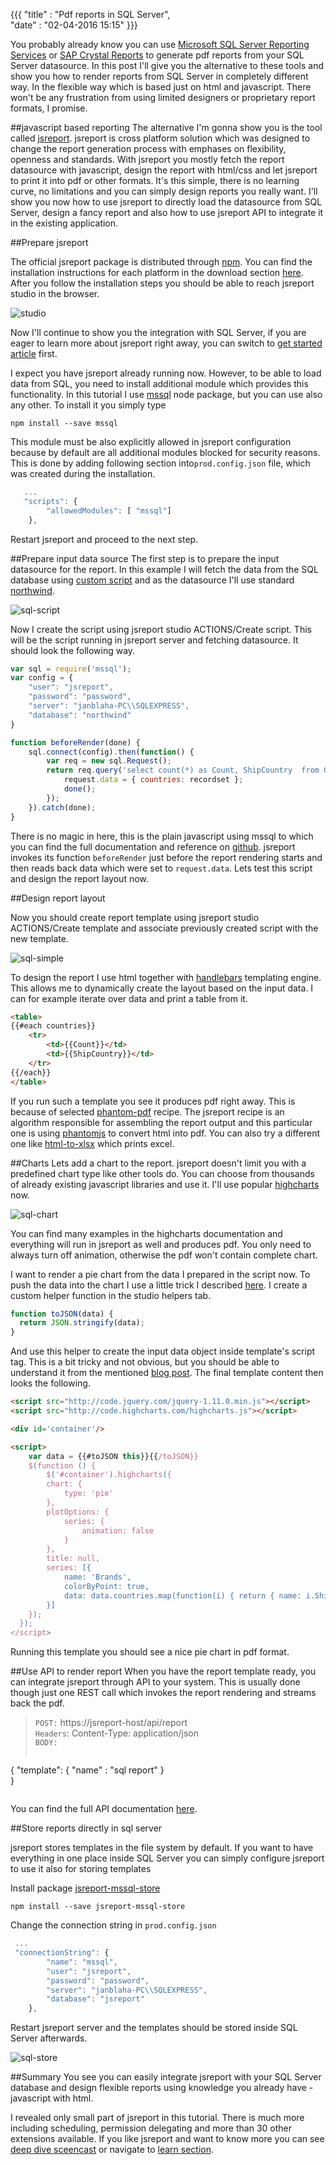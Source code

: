 ﻿{{{
    "title"    : "Pdf reports in SQL Server",	
    "date"     : "02-04-2016 15:15"	
}}}

You probably already know you can use [Microsoft SQL Server Reporting Services](https://msdn.microsoft.com/en-us/library/ms159106.aspx) or 
[SAP Crystal Reports](http://www.crystalreports.com/) to generate pdf reports from your SQL Server datasource. In this post I'll give you the alternative to these tools and show you how to render reports from SQL Server in completely different way. In the flexible way which is based just on html and javascript. There won't be any frustration from using limited designers or proprietary report formats, I promise.

##javascript based reporting
The alternative I'm gonna show you is the tool called [jsreport](https://jsreport.net). jsreport is cross platform solution which was designed to change the report generation process with emphases on flexibility, openness and standards. With jsreport you mostly fetch the report datasource with javascript, design the report with html/css and let jsreport to print it into pdf or other formats. It's this simple, there is no learning curve, no limitations and you can simply design reports you really want. I'll show you now how to use jsreport to directly load the datasource from SQL Server, design a fancy report and also how to use jsreport API to integrate it in the existing application.



##Prepare jsreport

The official jsreport package is distributed through [npm](https://www.npmjs.com/package/jsreport). You can find the installation instructions for each platform in the download section [here](/downloads). After you follow the installation steps you should be able to reach jsreport studio in the browser.

![studio](https://jsreport.net/screenshots/studio.png?v=1)

Now I'll continue to show you the integration with SQL Server, if you are eager to learn more about jsreport right away, you can switch to [get started article](/learn/get-started) first.

I expect you have jsreport already running now. However, to be able to load data from SQL, you need to install additional module which provides this functionality. In this tutorial I use [mssql](https://github.com/patriksimek/node-mssql)  node package, but you can use also any other. To install it you simply type

```
npm install --save mssql
```

This module must be also explicitly allowed in jsreport configuration because by default are all additional modules blocked for security reasons. This is done by adding following section into`prod.config.json` file, which was created during the installation.

```js
   ...
   "scripts": {
        "allowedModules": [ "mssql"]
    },
```

Restart jsreport and proceed to the next step.

##Prepare input data source
The first step is to prepare the input datasource for the report. In this example I will fetch the data from the SQL database using [custom script](/learn/scripts) and as the datasource I'll use standard [northwind](http://businessimpactinc.com/install-northwind-database/).

![sql-script](https://jsreport.net/img/blog/sql-script.png)

Now I create the script using jsreport studio ACTIONS/Create script. This will be the script running in jsreport server and fetching datasource. It should look the following way.
```js
var sql = require('mssql');
var config = {
    "user": "jsreport",
    "password": "password",
    "server": "janblaha-PC\\SQLEXPRESS",
    "database": "northwind"
}

function beforeRender(done) {
    sql.connect(config).then(function() {
        var req = new sql.Request();
        return req.query('select count(*) as Count, ShipCountry  from Orders group by ShipCountry').then(function(recordset) {
            request.data = { countries: recordset };
            done();
        });
    }).catch(done);
}
```
There is no magic in here, this is the plain javascript using mssql to which you can find the full documentation and reference on [github](https://github.com/patriksimek/node-mssql). jsreport invokes its function `beforeRender` just before the report rendering starts and then reads back data which were set to `request.data`. Lets test this script and design the report layout now.

##Design report layout

Now you should create report template using jsreport studio ACTIONS/Create template and associate previously created script with the new template.

![sql-simple](https://jsreport.net/img/blog/sql-simple.png)

To design the report I use html together with [handlebars](/learn/handlebars) templating engine. This allows me to dynamically create the layout based on the input data. I can for example iterate over data and print a table from it.

```html
<table>
{{#each countries}}
    <tr>
        <td>{{Count}}</td>
        <td>{{ShipCountry}}</td>
    </tr>
{{/each}}
</table>
```

If you run such a template you see it produces pdf right away. This is because of selected [phantom-pdf](/learn/phantom-pdf) recipe. The jsreport recipe is an algorithm responsible for assembling the report output and this particular one is using [phantomjs](http://phantomjs.org) to convert html into pdf. You can also try a different one like [html-to-xlsx](/learn/html-to-xlsx) which prints excel.

##Charts
Lets add a chart to the report. jsreport doesn't limit you with a predefined chart type like other tools do. You can choose from thousands of  already existing javascript libraries and use it. I'll use popular [highcharts](http://www.highcharts.com/) now.




![sql-chart](https://jsreport.net/img/blog/sql-chart.png)


You can find many examples in the  highcharts documentation and everything will run in jsreport as well and produces pdf. You only need to always turn off animation, otherwise the pdf won't contain complete chart.



I want  to render a pie chart from the data I prepared in the script now. To push the data into the chart I use a little trick I described [here](/blog/using-input-data-in-html-page-inline-javascript). I create a custom helper function in the studio helpers tab. 

```js
function toJSON(data) {
  return JSON.stringify(data);
}
```

And use this helper to create the input data object inside template's script  tag. This is a bit tricky and not obvious, but you should be able to understand it from the mentioned [blog post](/blog/using-input-data-in-html-page-inline-javascript). The final template content then looks the following.

```html
<script src="http://code.jquery.com/jquery-1.11.0.min.js"></script>
<script src="http://code.highcharts.com/highcharts.js"></script>

<div id='container'/>

<script>
    var data = {{#toJSON this}}{{/toJSON}}    
    $(function () {        
        $('#container').highcharts({
        chart: {
            type: 'pie'
        },
        plotOptions: {
            series: {
                animation: false
            }
        },
        title: null,
        series: [{
            name: 'Brands',
            colorByPoint: true,
            data: data.countries.map(function(i) { return { name: i.ShipCountry, y : i.Count}; }) 
        }]
    });
  });
</script>
```
Running this template you should see a nice pie chart in pdf format.


##Use API to render report
When you have the report template ready, you can integrate jsreport through API to your system. This is usually done though just one REST call which invokes the report rendering and streams back the pdf.


> `POST:` https://jsreport-host/api/report<br/>
> `Headers`: Content-Type: application/json<br/>
> `BODY:`
>```js 
   { 
      "template": { "name" : "sql report"  }   
   } 
>```

You can find the full API documentation [here](https://jsreport.net/learn/api).



##Store reports directly in sql server

jsreport stores templates in the file system by default. If you want to have everything in one place inside SQL Server you can simply configure jsreport to use it also for storing templates

Install package [jsreport-mssql-store](https://github.com/jsreport/jsreport-mssql-store)

```
npm install --save jsreport-mssql-store
```

Change the connection string in `prod.config.json`

```js
 ...
 "connectionString": {
        "name": "mssql",
        "user": "jsreport",
        "password": "password",
        "server": "janblaha-PC\\SQLEXPRESS",
        "database": "jsreport"
    },
```

Restart jsreport server and the templates should be stored inside SQL Server afterwards.

![sql-store](https://jsreport.net/img/blog/sql-store.png)

##Summary
You see you can easily integrate jsreport with your SQL Server database and design flexible reports using knowledge you already have - javascript with html. 

I revealed only small part of jsreport in this tutorial. There is much more including scheduling, permission delegating and more than 30 other extensions available. If you like jsreport and want to know more you can see [deep dive sceencast](https://www.youtube.com/watch?v=fhOQ0HPjK6s) or navigate to [learn section](/learn).